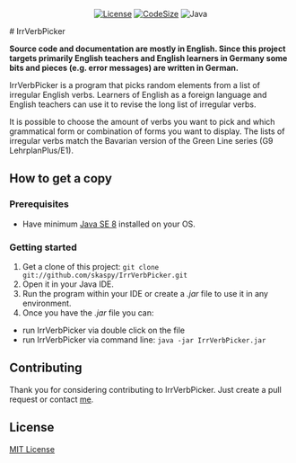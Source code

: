 <div align="center">

[![License](https://img.shields.io/github/license/skaspy/irrVerbPicker)](https://github.com/technowledgy/vue-h5p/blob/main/LICENSE)
[![CodeSize](https://img.shields.io/github/languages/code-size/skaspy/irrVerbPicker)](https://github.com/skaspy/irrVerbPicker)
![Java](https://img.shields.io/badge/language-Java%208-orange)

</div>
# IrrVerbPicker

**Source code and documentation are mostly in English. Since this project targets primarily English teachers and English learners in Germany some bits and pieces (e.g. error messages) are written in German.**

IrrVerbPicker is a program that picks random elements from a list of irregular English verbs. Learners of English as a foreign language and English teachers can use it to revise the long list of irregular verbs.
 
It is possible to choose the amount of verbs you want to pick and which grammatical form or combination of forms you want to display. The lists of irregular verbs match the Bavarian version of the Green Line series (G9 LehrplanPlus/E1).

## How to get a copy
### Prerequisites
* Have minimum [Java SE 8](https://www.java.com) installed on your OS.

### Getting started
1. Get a clone of this project:  `git clone git://github.com/skaspy/IrrVerbPicker.git`
2. Open it in your Java IDE.
3. Run the program within your IDE or create a *.jar* file to use it in any environment.
4. Once you have the *.jar* file you can:
  * run IrrVerbPicker via double click on the file
  * run IrrVerbPicker via command line: `java -jar IrrVerbPicker.jar`

## Contributing
Thank you for considering contributing to IrrVerbPicker. Just create a pull request or contact [me](mailto:bee.coding@gmx.de).

## License
[MIT License](https://opensource.org/licenses/mit-license.php)
